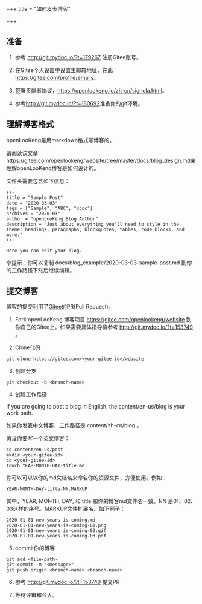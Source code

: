 +++
title = "如何发表博客"

+++


## 准备

1. 参考 <http://git.mydoc.io/?t=179267> 注册Gitee账号。

1. 在Gitee个人设置中设置主邮箱地址，在此<https://gitee.com/profile/emails>。

1. 签署贡献者协议，<https://openlookeng.io/zh-cn/signcla.html>。

1. 参考<http://git.mydoc.io/?t=180692>准备你的git环境。

## 理解博客格式

openLooKeng是用markdown格式写博客的。

请阅读该文章<https://gitee.com/openlookeng/website/tree/master/docs/blog_design.md>来理解openLooKeng博客是如何设计的。

文件头需要包含如下信息：
```
+++
title = "Sample Post"
date = "2020-03-03"
tags = ["Sample", "ABC", "cccc"]
archives = "2020-03"
author = "openLooKeng Blog Author"
description = "Just about everything you'll need to style in the theme: headings, paragraphs, blockquotes, tables, code blocks, and more."
+++

Here you can edit your blog. 
```

小提示：你可以复制 docs/blog_example/2020-03-03-sample-post.md 到你的工作路径下然后继续编辑。

## 提交博客

博客的提交利用了[Gitee](https://gitee.com)的PR(Pull Request)。

1. Fork openLooKeng 博客项目 <https://gitee.com/openlookeng/website> 到你自己的Gitee上。如果需要具体指导请参考 <http://git.mydoc.io/?t=153749> 。

2. Clone代码

```
git clone https://gitee.com/<your-gitee-id>/website
```

3. 创建分支

```
git checkout -b <branch-name>
```

4. 创建工作路径

If you are going to post a blog in English, the content/en-us/blog is your work path. 

如果你发表中文博客，工作路径是 content/zh-cn/blog 。

假设你要写一个英文博客：

```
cd content/en-us/post
mkdir <your-gitee-id>
cd <your-gitee-id>
touch YEAR-MONTH-DAY-title.md
```

你可以可以以你的md文档名来命名你的资源文件，方便使用。例如： 

```
YEAR-MONTH-DAY-title-NN.MARKUP
```


其中，YEAR, MONTH, DAY, 和 title 和你的博客md文件名一致。NN 是01、02、03这样的序号。MARKUP文件扩展名。如下例子：

```
2020-01-01-new-years-is-coming.md
2020-01-01-new-years-is-coming-01.png
2020-01-01-new-years-is-coming-02.gif
2020-01-01-new-years-is-coming-03.pdf
```

5. commit你的博客

```
git add <file-path>
git commit -m "<message>"
git push origin <branch-name>:<branch-name>
```

6. 参考 <http://git.mydoc.io/?t=153749> 提交PR

7. 等待评审和合入。
